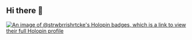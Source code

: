## Hi there 👋

[![An image of @strwbrrishrtcke's Holopin badges, which is a link to view their full Holopin profile](https://holopin.me/strwbrrishrtcke)](https://holopin.io/@strwbrrishrtcke)

<!--
**StrwBrriShrtcke/StrwBrriShrtcke** is a ✨ _special_ ✨ repository because its `README.md` (this file) appears on your GitHub profile.

Here are some ideas to get you started:

- 🔭 I’m currently working on ...
- 🌱 I’m currently learning ...
- 👯 I’m looking to collaborate on ...
- 🤔 I’m looking for help with ...
- 💬 Ask me about ...
- 📫 How to reach me: ...
- 😄 Pronouns: ...
- ⚡ Fun fact: ...
-->
